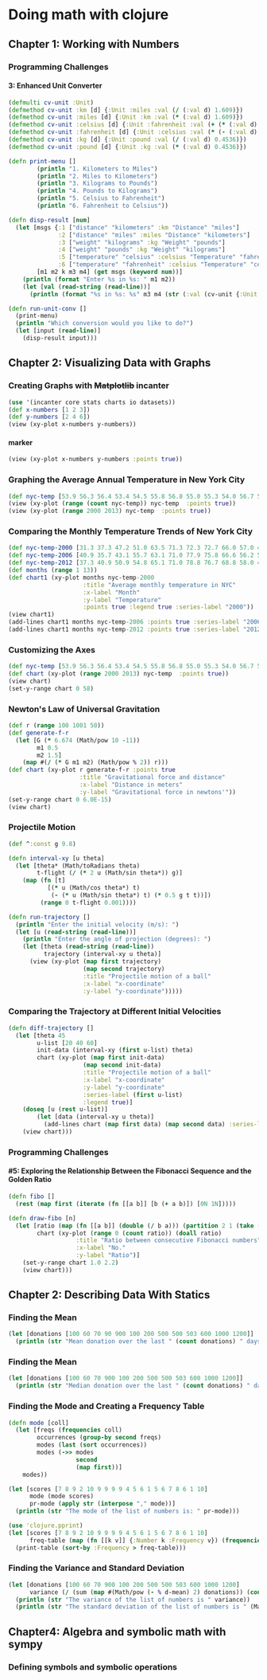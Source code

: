 # Doing math with clojure

## Chapter 1: Working with Numbers

### Programming Challenges

#### 3: Enhanced Unit Converter

```Clojure
(defmulti cv-unit :Unit)
(defmethod cv-unit :km [d] {:Unit :miles :val (/ (:val d) 1.609)})
(defmethod cv-unit :miles [d] {:Unit :km :val (* (:val d) 1.609)})
(defmethod cv-unit :celsius [d] {:Unit :fahrenheit :val (+ (* (:val d) (/ 9.0 5)) 32)})
(defmethod cv-unit :fahrenheit [d] {:Unit :celsius :val (* (- (:val d) 32) (/ 5.0 9))})
(defmethod cv-unit :kg [d] {:Unit :pound :val (/ (:val d) 0.4536)})
(defmethod cv-unit :pound [d] {:Unit :kg :val (* (:val d) 0.4536)})

(defn print-menu []
        (println "1. Kilometers to Miles")
        (println "2. Miles to Kilometers")
        (println "3. Kilograms to Pounds")
        (println "4. Pounds to Kilograms")
        (println "5. Celsius to Fahrenheit")
        (println "6. Fahrenheit to Celsius"))

(defn disp-result [num]
  (let [msgs {:1 ["distance" "kilometers" :km "Distance" "miles"]
              :2 ["distance" "miles" :miles "Distance" "kilometers"]
              :3 ["weight" "kilograms" :kg "Weight" "pounds"]
              :4 ["weight" "pounds" :kg "Weight" "kilograms"]
              :5 ["temperature" "celsius" :celsius "Temperature" "fahrenheit"]
              :6 ["temperature" "fahrenheit" :celsius "Temperature" "celsius"]}
        [m1 m2 k m3 m4] (get msgs (keyword num))]
    (println (format "Enter %s in %s: " m1 m2))
    (let [val (read-string (read-line))]
      (println (format "%s in %s: %s" m3 m4 (str (:val (cv-unit {:Unit k :val val}))))))))

(defn run-unit-conv []
  (print-menu)
  (println "Which conversion would you like to do?")
  (let [input (read-line)]
    (disp-result input)))

```

## Chapter 2: Visualizing Data with Graphs

### Creating Graphs with ~~Matplotlib~~ incanter

```clojure
(use '(incanter core stats charts io datasets))
(def x-numbers [1 2 3])
(def y-numbers [2 4 6])
(view (xy-plot x-numbers y-numbers))
```
#### marker

```clojure
(view (xy-plot x-numbers y-numbers :points true))
```

### Graphing the Average Annual Temperature in New York City

```clojure
(def nyc-temp [53.9 56.3 56.4 53.4 54.5 55.8 56.8 55.0 55.3 54.0 56.7 56.4 57.3])
(view (xy-plot (range (count nyc-temp)) nyc-temp  :points true))
(view (xy-plot (range 2000 2013) nyc-temp  :points true))
```

### Comparing the Monthly Temperature Trends of New York City

```clojure
(def nyc-temp-2000 [31.3 37.3 47.2 51.0 63.5 71.3 72.3 72.7 66.0 57.0 45.3 31.1])
(def nyc-temp-2006 [40.9 35.7 43.1 55.7 63.1 71.0 77.9 75.8 66.6 56.2 51.9 43.6])
(def nyc-temp-2012 [37.3 40.9 50.9 54.8 65.1 71.0 78.8 76.7 68.8 58.0 43.9 41.5])
(def months (range 1 13))
(def chart1 (xy-plot months nyc-temp-2000
                     :title "Average monthly temperature in NYC"
                     :x-label "Month"
                     :y-label "Temperature"
                     :points true :legend true :series-label "2000"))
(view chart1)
(add-lines chart1 months nyc-temp-2006 :points true :series-label "2006")
(add-lines chart1 months nyc-temp-2012 :points true :series-label "2012")
```

### Customizing the Axes

```clojure
(def nyc-temp [53.9 56.3 56.4 53.4 54.5 55.8 56.8 55.0 55.3 54.0 56.7 56.4 57.3])
(def chart (xy-plot (range 2000 2013) nyc-temp  :points true))
(view chart)
(set-y-range chart 0 58)
```

### Newton's Law of Universal Gravitation

```clojure
(def r (range 100 1001 50))
(def generate-f-r
  (let [G (* 6.674 (Math/pow 10 -11))
        m1 0.5
        m2 1.5]
    (map #(/ (* G m1 m2) (Math/pow % 2)) r)))
(def chart (xy-plot r generate-f-r :points true
                    :title "Gravitational force and distance"
                    :x-label "Distance in meters"
                    :y-label "Gravitational force in newtons'"))
(set-y-range chart 0 6.0E-15)
(view chart)
```

### Projectile Motion

```clojure
(def ^:const g 9.8)

(defn interval-xy [u theta]
  (let [theta* (Math/toRadians theta)
        t-flight (/ (* 2 u (Math/sin theta*)) g)]
    (map (fn [t]
           [(* u (Math/cos theta*) t)
            (- (* u (Math/sin theta*) t) (* 0.5 g t t))])
         (range 0 t-flight 0.001))))

(defn run-trajectory []
  (println "Enter the initial velocity (m/s): ")
  (let [u (read-string (read-line))]
    (println "Enter the angle of projection (degrees): ")
    (let [theta (read-string (read-line))
          trajectory (interval-xy u theta)]
      (view (xy-plot (map first trajectory)
                     (map second trajectory)
                     :title "Projectile motion of a ball"
                     :x-label "x-coordinate"
                     :y-label "y-coordinate")))))
```

### Comparing the Trajectory at Different Initial Velocities

```clojure
(defn diff-trajectory []
  (let [theta 45
        u-list [20 40 60]
        init-data (interval-xy (first u-list) theta)
        chart (xy-plot (map first init-data)
                     (map second init-data)
                     :title "Projectile motion of a ball"
                     :x-label "x-coordinate"
                     :y-label "y-coordinate"
                     :series-label (first u-list)
                     :legend true)]
    (doseq [u (rest u-list)]
        (let [data (interval-xy u theta)]
          (add-lines chart (map first data) (map second data) :series-label u)))
    (view chart)))
```

### Programming Challenges

#### #5: Exploring the Relationship Between the Fibonacci Sequence and the Golden Ratio

```clojure
(defn fibo []
  (rest (map first (iterate (fn [[a b]] [b (+ a b)]) [0N 1N]))))

(defn draw-fibo [n]
  (let [ratio (map (fn [[a b]] (double (/ b a))) (partition 2 1 (take (+ n 2) (fibo))))
        chart (xy-plot (range 0 (count ratio)) (doall ratio)
                   :title "Ratio between consecutive Fibonacci numbers"
                   :x-label "No."
                   :y-label "Ratio")]
    (set-y-range chart 1.0 2.2)
    (view chart)))

```

## Chapter 2: Describing Data With Statics

### Finding the Mean

```clojure
(let [donations [100 60 70 90 900 100 200 500 500 503 600 1000 1200]]
  (println (str "Mean donation over the last " (count donations) " days is " (mean donations))))
```

### Finding the Mean

```clojure
(let [donations [100 60 70 900 100 200 500 500 503 600 1000 1200]]
  (println (str "Median donation over the last " (count donations) " days is " (median donations))))
```

### Finding the Mode and Creating a Frequency Table

```clojure
(defn mode [coll]
  (let [freqs (frequencies coll)
        occurrences (group-by second freqs)
        modes (last (sort occurrences))
        modes (->> modes
                   second
                   (map first))]
    modes))

(let [scores [7 8 9 2 10 9 9 9 9 4 5 6 1 5 6 7 8 6 1 10]
      mode (mode scores)
      pr-mode (apply str (interpose "," mode))]
  (println (str "The mode of the list of numbers is: " pr-mode)))

(use 'clojure.pprint)
(let [scores [7 8 9 2 10 9 9 9 9 4 5 6 1 5 6 7 8 6 1 10]
      freq-table (map (fn [[k v]] {:Number k :Frequency v}) (frequencies scores))]
  (print-table (sort-by :Frequency > freq-table)))
```

### Finding the Variance and Standard Deviation

```clojure
(let [donations [100 60 70 900 100 200 500 500 503 600 1000 1200]
      variance (/ (sum (map #(Math/pow (- % d-mean) 2) donations)) (count donations))]
  (println (str "The variance of the list of numbers is " variance))
  (println (str "The standard deviation of the list of numbers is " (Math/sqrt variance))))

```

## Chapter4: Algebra and symbolic math with sympy

### Defining symbols and symbolic operations
